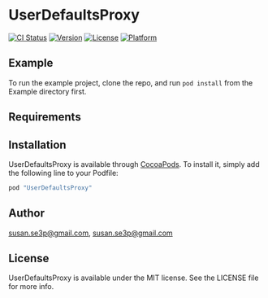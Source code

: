 # UserDefaultsProxy

[![CI Status](http://img.shields.io/travis/susan.se3p@gmail.com/UserDefaultsProxy.svg?style=flat)](https://travis-ci.org/susan.se3p@gmail.com/UserDefaultsProxy)
[![Version](https://img.shields.io/cocoapods/v/UserDefaultsProxy.svg?style=flat)](http://cocoapods.org/pods/UserDefaultsProxy)
[![License](https://img.shields.io/cocoapods/l/UserDefaultsProxy.svg?style=flat)](http://cocoapods.org/pods/UserDefaultsProxy)
[![Platform](https://img.shields.io/cocoapods/p/UserDefaultsProxy.svg?style=flat)](http://cocoapods.org/pods/UserDefaultsProxy)

## Example

To run the example project, clone the repo, and run `pod install` from the Example directory first.

## Requirements

## Installation

UserDefaultsProxy is available through [CocoaPods](http://cocoapods.org). To install
it, simply add the following line to your Podfile:

```ruby
pod "UserDefaultsProxy"
```

## Author

susan.se3p@gmail.com, susan.se3p@gmail.com

## License

UserDefaultsProxy is available under the MIT license. See the LICENSE file for more info.
